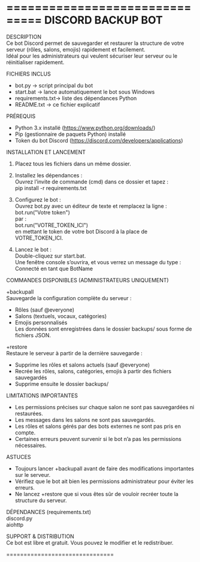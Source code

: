 ===============================
       DISCORD BACKUP BOT
===============================

DESCRIPTION  
Ce bot Discord permet de sauvegarder et restaurer la structure de votre serveur (rôles, salons, emojis) rapidement et facilement.  
Idéal pour les administrateurs qui veulent sécuriser leur serveur ou le réinitialiser rapidement.

FICHIERS INCLUS  
- bot.py          -> script principal du bot  
- start.bat       -> lance automatiquement le bot sous Windows  
- requirements.txt-> liste des dépendances Python  
- README.txt      -> ce fichier explicatif  

PRÉREQUIS  
- Python 3.x installé (https://www.python.org/downloads/)  
- Pip (gestionnaire de paquets Python) installé  
- Token du bot Discord (https://discord.com/developers/applications)  

INSTALLATION ET LANCEMENT  

1. Placez tous les fichiers dans un même dossier.

2. Installez les dépendances :  
   Ouvrez l’invite de commande (cmd) dans ce dossier et tapez :  
   pip install -r requirements.txt

3. Configurez le bot :  
   Ouvrez bot.py avec un éditeur de texte et remplacez la ligne :  
   bot.run("Votre token")  
   par :  
   bot.run("VOTRE_TOKEN_ICI")  
   en mettant le token de votre bot Discord à la place de VOTRE_TOKEN_ICI.

4. Lancez le bot :  
   Double-cliquez sur start.bat.  
   Une fenêtre console s’ouvrira, et vous verrez un message du type :  
   Connecté en tant que BotName

COMMANDES DISPONIBLES (ADMINISTRATEURS UNIQUEMENT)  

+backupall  
Sauvegarde la configuration complète du serveur :  
- Rôles (sauf @everyone)  
- Salons (textuels, vocaux, catégories)  
- Emojis personnalisés  
Les données sont enregistrées dans le dossier backups/ sous forme de fichiers JSON.

+restore  
Restaure le serveur à partir de la dernière sauvegarde :  
- Supprime les rôles et salons actuels (sauf @everyone)  
- Recrée les rôles, salons, catégories, emojis à partir des fichiers sauvegardés  
- Supprime ensuite le dossier backups/  

LIMITATIONS IMPORTANTES  
- Les permissions précises sur chaque salon ne sont pas sauvegardées ni restaurées.  
- Les messages dans les salons ne sont pas sauvegardés.  
- Les rôles et salons gérés par des bots externes ne sont pas pris en compte.  
- Certaines erreurs peuvent survenir si le bot n’a pas les permissions nécessaires.

ASTUCES  
- Toujours lancer +backupall avant de faire des modifications importantes sur le serveur.  
- Vérifiez que le bot ait bien les permissions administrateur pour éviter les erreurs.  
- Ne lancez +restore que si vous êtes sûr de vouloir recréer toute la structure du serveur.

DÉPENDANCES (requirements.txt)  
discord.py  
aiohttp

SUPPORT & DISTRIBUTION  
Ce bot est libre et gratuit. Vous pouvez le modifier et le redistribuer.

===============================
